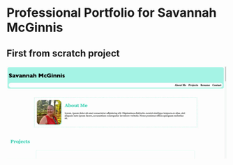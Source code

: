 # Professional Portfolio for Savannah McGinnis
## First from scratch project

![webpage gif](./assets/Savannah%20McGinnis%20Portfolio.gif)
